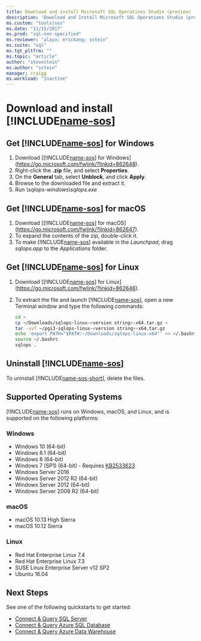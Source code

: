 ```yaml
---
title: Download and install Microsoft SQL Operations Studio (preview) | Microsoft Docs
description: 'Download and Install Microsoft SQL Operations Studio (preview) for Windows, macOS, or Linux'
ms.custom: "tools|sos"
ms.date: "11/15/2017"
ms.prod: "sql-non-specified"
ms.reviewer: "alayu; erickang; sstein"
ms.suite: "sql"
ms.tgt_pltfrm: ""
ms.topic: "article"
author: "stevestein"
ms.author: "sstein"
manager: craigg
ms.workload: "Inactive"
---
```

# Download and install [!INCLUDE[name-sos](../includes/name-sos.md)]


## Get [!INCLUDE[name-sos](../includes/name-sos-short.md)] for Windows

1. Download [[!INCLUDE[name-sos](../includes/name-sos-short.md)] for Windows](https://go.microsoft.com/fwlink/?linkid=862648).
2. Right-click the **.zip** file, and select **Properties**.
3. On the **General** tab, select **Unblock**, and click **Apply**.
4. Browse to the downloaded file and extract it.
5. Run *\sqlops-windows\sqlops.exe*


## Get [!INCLUDE[name-sos](../includes/name-sos-short.md)] for macOS

1. Download [[!INCLUDE[name-sos](../includes/name-sos-short.md)] for macOS](https://go.microsoft.com/fwlink/?linkid=862647).
2. To expand the contents of the zip, double-click it.
3. To make [!INCLUDE[name-sos](../includes/name-sos-short.md)] available in the *Launchpad*, drag *sqlops.app* to the *Applications* folder.


## Get [!INCLUDE[name-sos](../includes/name-sos-short.md)] for Linux

1. Download [[!INCLUDE[name-sos](../includes/name-sos-short.md)] for Linux](https://go.microsoft.com/fwlink/?linkid=862646).
1. To extract the file and launch [!INCLUDE[name-sos](../includes/name-sos-short.md)], open a new Terminal window and type the following commands:

   ```bash
   cd ~
   cp ~/Downloads/sqlops-linux-<version string>-x64.tar.gz ~
   tar -xvf ~/pgi3-sqlops-linux-<version string>-x64.tar.gz
   echo 'export PATH="$PATH:~/Downloads/sqlops-linux-x64"' >> ~/.bashrc
   source ~/.bashrc
   sqlops .
   ```

## Uninstall [!INCLUDE[name-sos](../includes/name-sos-short.md)]

To uninstall [!INCLUDE[name-sos-short](../includes/name-sos-short.md)], delete the files.

## Supported Operating Systems

[!INCLUDE[name-sos](../includes/name-sos-short.md)] runs on Windows, macOS, and Linux, and is supported on the following platforms:

### Windows
- Windows 10 (64-bit)
- Windows 8.1 (64-bit)
- Windows 8 (64-bit)
- Windows 7 (SP1) (64-bit) - Requires [KB2533623](https://www.microsoft.com/en-us/download/details.aspx?id=26767)
- Windows Server 2016
- Windows Server 2012 R2 (64-bit)
- Windows Server 2012 (64-bit)
- Windows Server 2008 R2 (64-bit)

### macOS
- macOS 10.13 High Sierra
- macOS 10.12 Sierra

### Linux
- Red Hat Enterprise Linux 7.4
- Red Hat Enterprise Linux 7.3
- SUSE Linux Enterprise Server v12 SP2
- Ubuntu 16.04


## Next Steps

See one of the following quickstarts to get started:
- [Connect & Query SQL Server](quickstart-sql-server.md)
- [Connect & Query Azure SQL Database](quickstart-sql-database.md)
- [Connect & Query Azure Data Warehouse](quickstart-sql-dw.md)
